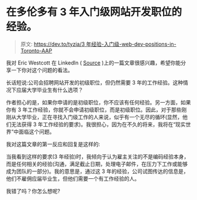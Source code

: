 # 在多伦多有 3 年入门级网站开发职位的经验。

> 原文: [https://dev.to/tyzia/3 年经验-入门级-web-dev-positions-in-Toronto-AAP](https://dev.to/tyzia/3-years-of-experience-for-entry-level-web-dev-positions-in-toronto-aap)

我对 Eric Westcott 在 LinkedIn ( [Source](https://www.linkedin.com/pulse/problem-internships-eric-westcott/?trackingId=9zk5mnmT70PM56yYKiv4qg%3D%3D) )上的一篇文章很感兴趣，希望你能分享一下你对这个问题的看法。

长话短说:公司会招聘网站开发的初级职位，但仍然需要 3 年的工作经验。这种情况下应届大学毕业生有什么选项？

作者担心的是，如果你申请的是初级职位，你不应该有任何经验。另一方面，如果你有 3 年工作经验，你就不会申请初级职位，而是初级职位。因此，对于那些刚刚从大学毕业，正在寻找入门级工作的人来说，似乎有一个无尽的循环(显然，他们无法获得 3 年工作经验的要求)。我很担心，因为在不久的将来，我将在“现实世界”中面临这个问题。

我对这篇文章的第一反应和回复是这样的:

当我看到这样的要求(3 年经验)时，我倾向于认为雇主关注的不是编码经验本身，而是任何相关的经验(沟通，满足截止日期，处理电子邮件，在压力下工作或能够成为团队的一部分)。我的意思是，通过这 3 年的经验，公司试图传达的信息是，他们不雇佣应届毕业生，但他们需要一个有工作经验的人。

我错了吗？你怎么想呢?